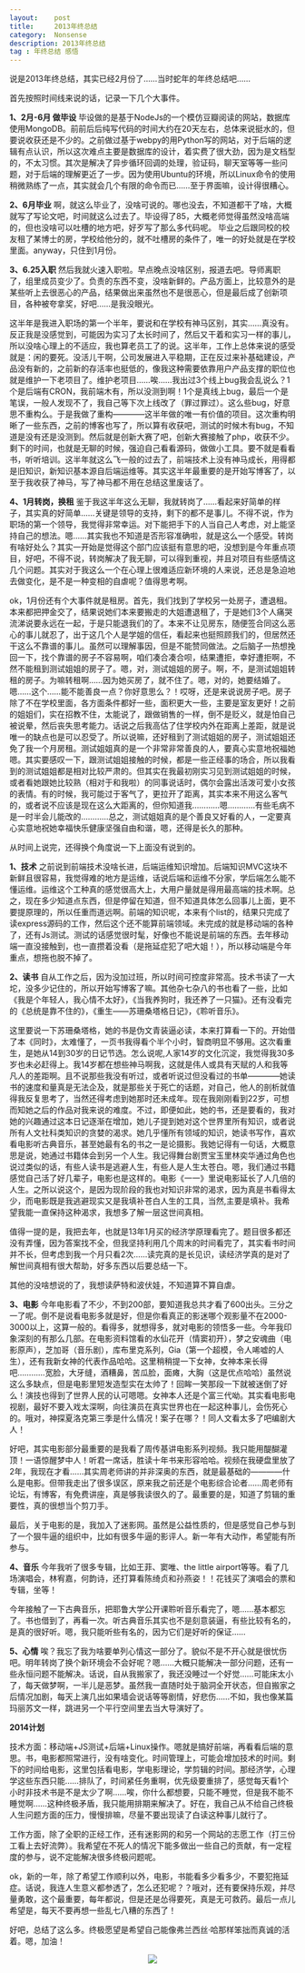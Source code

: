 ```yaml
---
layout:    post
title:     2013年终总结
category:  Nonsense
description: 2013年终总结
tag : 年终总结 感悟
---
```


说是2013年终总结，其实已经2月份了……当时蛇年的年终总结吧……

首先按照时间线来说的话，记录一下几个大事件。

**1、2月-6月 做毕设**
毕设做的是基于NodeJs的一个模仿豆瓣阅读的网站，数据库使用MongoDB。前前后后纯写代码的时间大约在20天左右，总体来说挺水的，但要说收获还是不少的。之前做过基于webpy的用Python写的网站，对于后端的逻辑有点认识，所以这次难点主要是数据库的设计，着实费了很大劲，因为是文档型的，不太习惯。其次是解决了异步循环回调的处理，验证码，聊天室等等一些问题，对于后端的理解更近了一步。因为使用Ubuntu的环境，所以Linux命令的使用稍微熟练了一点，其实就会几个有限的命令而已……至于界面嘛，设计得很糟心。

**2、6月毕业**
啊，就这么毕业了，没啥可说的。哪也没去，不知道都干了啥，大概就写了写论文吧，时间就这么过去了。毕设得了85，大概老师觉得虽然没啥高端的，但也没啥可以吐槽的地方吧，好歹写了那么多代码呢。
毕业之后跟同校的校友租了某博士的房，学校给他分的，就不吐槽房的条件了，唯一的好处就是在学校里面。anyway，只住到1月份。

**3、6.25入职**
然后我就火速入职啦。早点晚点没啥区别，报道去吧。导师离职了，组里成员变少了。负责的东西不变，没啥新鲜的。产品方面上，比较意外的是某些听上去很恶心的产品，结果做出来虽然也不是很恶心，但是最后成了创新项目，各种被夸拿奖，好吧……是我没眼光。

这半年是我进入职场的第一个半年，要说和在学校有神马区别，其实……真没有。反正我是没感觉到，可能因为实习了太长时间了，然后又干着和实习一样的事儿，所以没啥心理上的不适应，我也算老员工了的说。这半年，工作上总体来说的感受就是：闲的要死。没活儿干啊，公司发展进入平稳期，正在反过来补基础建设，产品没有新的，之前新的存活率也挺低的，像我这种需要依靠用户产品支撑的职位也就是维护一下老项目了。维护老项目……唉……我出过3个线上bug我会乱说么？1个是后端有CRON，我前端木有，所以没测到啊！1个是真线上bug，最后一个是笔误，一般人发现不了，我自己等下次上线改了（罪过罪过）。这么些bug，好意思不重构么。于是我做了重构————这半年做的唯一有价值的项目。这次重构明晰了一些东西，之前的博客也写了，所以算有收获吧，测试的时候木有bug，不知道是没有还是没测到。然后就是创新大赛了吧，创新大赛接触了php，收获不少。剩下的时间，也就是无聊的时候，强迫自己看看源码，做做小工具。要不就是看看书，听听培训。这半年就这么飞一般的过去了，前端技术上没有神马成长，用得都是旧知识，新知识基本源自后端运维等。其实这半年最重要的是开始写博客了，以至于我收获了神马，写了神马都不用在总结这里废话了。

**4、1月转岗，换租**
鉴于我这半年这么无聊，我就转岗了……看起来好简单的样子，其实真的好简单……关键是领导的支持，剩下的都不是事儿。不得不说，作为职场的第一个领导，我觉得非常幸运。对下能把手下的人当自己人考虑，对上能坚持自己的想法。嗯……其实我也不知道是否形容准确啦，就是这么一个感受。转岗有啥好处么？其实一开始是觉得这个部门应该挺有意思的吧，没想到是今年重点项目，好吧，不得不说，转岗解决了我无聊，可以得到重视，并且对项目有些感情这几个问题。其实对于我这么一个在心理上很难适应新环境的人来说，还总是急迫地去做变化，是不是一种变相的自虐呢？值得思考啊。

ok，1月份还有个大事件就是租房。首先，我们找到了学校另一处房子，遭退租。本来都把押金交了，结果说她们本来要搬走的大姐遭退租了，于是她们3个人痛哭流涕说要永远在一起，于是只能退我们的了。本来不让见房东，随便签合同这么恶心的事儿就忍了，出于这几个人是学姐的信任，看起来也挺照顾我们的，但居然还干这么不靠谱的事儿。虽然可以理解事因，但是不能赞同做法。之后脑子一热想挽回一下，找个靠谱的房子不容易啊，咱们凑合凑合呗，结果遭拒，幸好遭拒啊，不然不能租到测试姐姐的房子了。嗯，对，测试姐姐的房子。啊，不，是测试姐姐转租的房子。为嘛转租啊……因为她买房了，就不住了。嗯，对的，她要结婚了。嗯……这个……能不能善良一点？你好意思么？！哎呀，还是来说说房子吧。房子除了不在学校里面，各方面条件都好一些，面积更大一些，主要是室友更好！之前的姐姐们，实在招教不住，太能说了，跟做销售的一样，倒不是贬义，就是怕自己被说晕，然后丧失思考能力。话说之后我高估了住学校内外在距离上差距，就是说唯一的缺点也是可以忍受了。所以说嘛，还好租到了测试姐姐的房子，测试姐姐还免了我一个月房租。测试姐姐真的是一个非常非常善良的人，要真心实意地祝福她嗯。其实要感叹一下，跟测试姐姐接触的时候，都是一些正经事的场合，所以我看到的测试姐姐都是相对比较严肃的。但其实在我最初刚实习见到测试姐姐的时候，或者看她跟她比较熟（相对于和我啦）的同事说话时，偶尔会露出活泼可爱小女孩的表情。有的时候，我可能过于客气了，更拉开了距离，其实本来不用这么客气的，或者说不应该是现在这么大距离的，但你知道我…………嗯…………有些毛病不是一时半会儿能改的…………总之，测试姐姐真的是个善良又好看的人，一定要真心实意地祝她幸福快乐健康坚强自由和谐，嗯，还得是长久的那种。


从时间上说完，还得换个角度说一下上面没有说到的。

**1、技术**
之前说到前端技术没啥长进，后端运维知识增加。后端知识MVC这块不新鲜且很容易，我觉得难的地方是运维，话说后端和运维不分家，学后端怎么能不懂运维。运维这个工种真的感觉很高大上，大用户量就是得用最高端的技术啊。总之，现在多少知道点东西，但是停留在知道，但不知道具体怎么回事儿上面，更不要提原理的，所以任重而道远啊。前端的知识呢，本来有个list的，结果只完成了读express源码的工作，然后这个还不能算前端领域。未完成的就是移动端的各种了，还有Js测试。测试的话感觉很时髦，好像也不能说是前端的东西。去年移动端一直没接触到，也一直攒着没看（是拖延症犯了吧大姐！），所以移动端是今年重点，想拖也脱不掉了。

**2、读书**
自从工作之后，因为没加过班，所以时间可控度非常高。技术书读了一大坨，没多少记住的，所以开始写博客了嘛。其他杂七杂八的书也看了一些，比如《我是个年轻人，我心情不太好》，《当我养狗时，我还养了一只猫》。还有没看完的《总统是靠不住的》，《重生——苏珊桑塔格日记》，《聆听音乐》。

这里要说一下苏珊桑塔格，她的书是伪文青装逼必读，本来打算看一下的。开始借了本《同时》，太难懂了，一页书我得看个半个小时，智商明显不够用。这次看重生，是她从14到30岁的日记节选。怎么说呢,人家14岁的文化沉淀，我觉得我30多岁也未必赶得上。我14岁都在想些神马啊我，这就是伟人或具有天赋的人和我等凡人的差距啊。且不说那些我没有听过，或者听说过但没看过的书单————她读书的速度和量真是无法企及，就是那些关于死亡的话题，对自己，他人的剖析就值得我反复思考了，当然还得考虑到她那时还未成年。现在我刚刚看到22岁，可想而知她之后的作品对我来说的难度。不过，即便如此，她的书，还是要看的，我对她的兴趣通过这本日记逐渐在增加，她儿子提到她对这个世界里所有知识，或者说所有人文社科类知识的贪婪的渴求。她几乎懂所有领域的知识，她读书写作，喜欢看电影听古典音乐，甚至她最有名的书之一是论摄影。我她记得有一句话，大概意思是说，她通过书籍体会到另一个人生。我记得舞台剧贾宝玉里林奕华通过角色也说过类似的话，有些人读书是逃避人生，有些人是人生太苍白。嗯，我们通过书籍感觉自己活了好几辈子，电影也是这样的。电影《一一》里说电影延长了人几倍的人生。之所以说这个，是因为现阶段的我也对知识非常的渴求，因为真是书看得太少，而电影既是我逃避现实又是我填补苍白人生的工具，当然,主要是填补。我希望我能一直保持这种渴求，我想多了解一层这世间真相。

值得一提的是，我把去年，也就是13年1月买的经济学原理看完了。题目很多都还没有弄懂，因为答案找不全，但我坚持利用几个周末的时间看完了，其实看书时间并不长，但考虑到我一个月只看2次……读完真的是长见识，读经济学真的是对了解世间真相有很大帮助，好多东西以后要总结一下。

其他的没啥想说的了，我想读萨特和波伏娃，不知道算不算自虐。

**3、电影**
今年电影看了不少，不到200部，要知道我总共才看了600出头。三分之一了呢。倒不是说看电影多就是好，但是你看真正的影迷哪个观影量不在2000-3000以上，这算一般的。看得多，就想得多，就对电影的领悟多一些。今年我印象深刻的有那么几部。在电影资料馆看的水仙花开（情窦初开），梦之安魂曲（电影原声），芝加哥（音乐剧），库布里克系列，Gia（第一个超模，令人唏嘘的人生），还有我新女神的代表作品哈哈。这里稍稍提一下女神，女神本来长得吧…………宽脸，大牙缝，酒糟鼻，苦瓜脸，面瘫，大胸（这是优点哈哈）虽然说这么多缺点，但是电影里短发造型实在太帅了！回眸一笑那段一下就被迷倒了好么！演技也得到了世界人民的认可嗯嗯。女神本人还是个富三代呦。其实看电影电视剧，最好不要入戏太深啊，向往演员在真实世界也在一起这种事儿，会伤死心的。哦对，神探夏洛克第三季是什么情况！案子在哪？！同人文看太多了吧编剧大人！

好吧，其实电影部分最重要的是我看了周传基讲电影系列视频。我只能用醍醐灌顶！一语惊醒梦中人！听君一席话，胜读十年书来形容哈哈。视频在我硬盘里放了2年，我现在才看……其实周老师讲的并非深奥的东西，就是最基础的————什么是电影。但带我走出了很多误区，原来我之前还是个电影综合论者……周老师有论坛，有博客，有免费讲座，真是够我读很久的了。最重要的是，知道了剪辑的重要性，真的很想当个剪刀手。

最后，关于电影的是，我加入了迷影网。虽然是公益性质的，但是感觉自己参与到了一个狠牛逼的组织中，比如有很多牛逼的影评人。新一年有大动作，希望能有所参与。

**4、音乐**
今年我听了很多专辑，比如王菲、窦唯、the little airport等等。看了几场演唱会，林宥嘉，何韵诗，还打算看陈绮贞和孙燕姿！！花钱买了演唱会的票和专辑，坐等！

今年接触了一下古典音乐，把耶鲁大学公开课聆听音乐看完了，嗯……基本都忘了。书也借到了，再看一次。听古典音乐其实也不是刻意装逼，有些比较有名的，是真的很好听。嗯，我只能听些有名的，因为它们是好听的保证……

**5、心情**
唉？我忘了我为啥要单列心情这一部分了。貌似不是不开心就是很忧伤吧。明年转岗了换个新环境会不会好呢？嗯……大概只能解决一部分问题，还有一些永恒问题不能解决。话说，自从我搬家了，我还没睡过一个好觉……可能床太小了，每天做梦啊，一半儿是恶梦。虽然我一直随时处于脑洞全开状态，但自搬家之后情况加剧，每天上演几出如果墙会说话等等剧情，好悲伤……不如，我也像某篇玛丽苏文一样，跳进另一个平行空间里去当大导演好了。

**2014计划**

技术方面：移动端+JS测试+后端+Linux操作。嗯就是搞好前端，再看看后端的意思。书，电影都照常进行，没有啥变化。时间管理上，可能会增加技术的时间。剩下的时间给电影，这里包括看电影，学电影理论，学剪辑的时间。那经济学，心理学这些东西只能……排队了，时间紧任务重啊，优先级要重排了，感觉每天看1个小时非技术书是不是太少了啊……唉，你什么都想要，只能不睡觉，但是我不能不睡觉啊……这种终极矛盾，我只能用排期来解决了。好在，我自己从不给自己终极人生问题方面的压力，慢慢排嘛，尽量不要出现读了白读这种事儿就行了。

工作方面，除了全职的正经工作，还有迷影网的和另一个网站的志愿工作（打三份工看上去好流弊）。我希望在不死人的情况下能多做出一些自己的贡献，有一定程度的参与，说不定能解决很多终极问题呢。

ok，新的一年，除了希望工作顺利以外，电影，书能看多少看多少，不要犯拖延症。话说，我连人生意义都参透了，怎么还犯呢？？哦对，还有要保持乐观，并尽量勇敢，这个最重要，每年都说，但是还是怂得要死，真是无可救药。最后一点儿希望是，每天不要再想一些乱七八糟的东西了！

好吧，总结了这么多。终极愿望是希望自己能像弗兰西丝·哈那样笨拙而真诚的活着。嗯，加油！

<p style="text-align:center"><img src="/images/2014/ha.jpg" style="max-width:50%"/></p>






